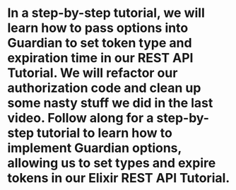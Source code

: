 # In a step-by-step tutorial, we will learn how to pass options into Guardian to set token type and expiration time in our REST API Tutorial. We will refactor our authorization code and clean up some nasty stuff we did in the last video. Follow along for a step-by-step tutorial to learn how to implement Guardian options, allowing us to set types and expire tokens in our Elixir REST API Tutorial.